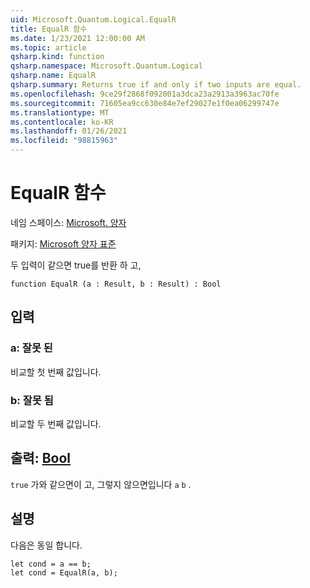 ```yaml
---
uid: Microsoft.Quantum.Logical.EqualR
title: EqualR 함수
ms.date: 1/23/2021 12:00:00 AM
ms.topic: article
qsharp.kind: function
qsharp.namespace: Microsoft.Quantum.Logical
qsharp.name: EqualR
qsharp.summary: Returns true if and only if two inputs are equal.
ms.openlocfilehash: 9ce29f2868f092001a3dca23a2913a3963ac70fe
ms.sourcegitcommit: 71605ea9cc630e84e7ef29027e1f0ea06299747e
ms.translationtype: MT
ms.contentlocale: ko-KR
ms.lasthandoff: 01/26/2021
ms.locfileid: "98815963"
---
```

# <a name="equalr-function"></a>EqualR 함수

네임 스페이스: [Microsoft. 양자](xref:Microsoft.Quantum.Logical)

패키지: [Microsoft 양자 표준](https://nuget.org/packages/Microsoft.Quantum.Standard)


두 입력이 같으면 true를 반환 하 고,

```qsharp
function EqualR (a : Result, b : Result) : Bool
```


## <a name="input"></a>입력

### <a name="a--__invalidresult__"></a>a: __잘못 <Result> 된__

비교할 첫 번째 값입니다.


### <a name="b--__invalidresult__"></a>b: __잘못 <Result> 됨__

비교할 두 번째 값입니다.



## <a name="output--bool"></a>출력: [Bool](xref:microsoft.quantum.lang-ref.bool)

`true` 가와 같으면이 고, 그렇지 않으면입니다 `a` `b` .

## <a name="remarks"></a>설명

다음은 동일 합니다.

```qsharp
let cond = a == b;
let cond = EqualR(a, b);
```